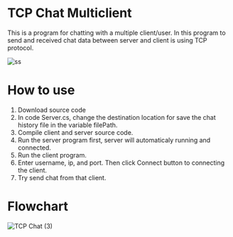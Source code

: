 # TCP Chat Multiclient

This is a program for chatting with a multiple client/user. In this program to send and received chat data between server and client is using TCP protocol. 

![ss](https://user-images.githubusercontent.com/49566412/124784126-d43c0800-df6f-11eb-8720-1c05628eb7dd.png)


# How to use

1. Download source code
2. In code Server.cs, change the destination location for save the chat history file in the variable filePath.
3. Compile client and server source code.
4. Run the server program first, server will automaticaly running and connected.
5. Run the client program.
6. Enter username, ip, and port. Then click Connect button to connecting the client.
7. Try send chat from that client.  

# Flowchart

![TCP Chat (3)](https://user-images.githubusercontent.com/49566412/124959158-21d67480-e045-11eb-869a-5682e6d4eb13.png)



